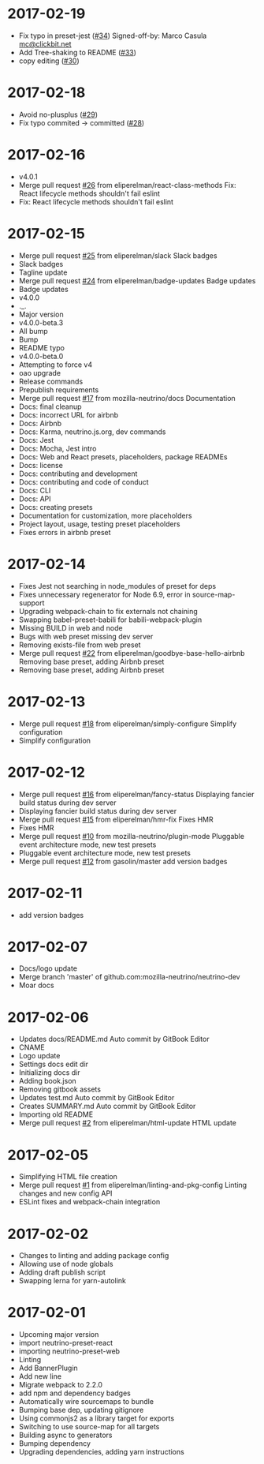 2017-02-19
==========

  * Fix typo in preset-jest ([#34](https://github.com/mozilla-neutrino/neutrino-dev/issues/34))
    Signed-off-by: Marco Casula <mc@clickbit.net>
  * Add Tree-shaking to README ([#33](https://github.com/mozilla-neutrino/neutrino-dev/issues/33))
  * copy editing ([#30](https://github.com/mozilla-neutrino/neutrino-dev/issues/30))

2017-02-18
==========

  * Avoid no-plusplus ([#29](https://github.com/mozilla-neutrino/neutrino-dev/issues/29))
  * Fix typo commited -> committed ([#28](https://github.com/mozilla-neutrino/neutrino-dev/issues/28))

2017-02-16
==========

  * v4.0.1
  * Merge pull request [#26](https://github.com/mozilla-neutrino/neutrino-dev/issues/26) from eliperelman/react-class-methods
    Fix: React lifecycle methods shouldn't fail eslint
  * Fix: React lifecycle methods shouldn't fail eslint

2017-02-15
==========

  * Merge pull request [#25](https://github.com/mozilla-neutrino/neutrino-dev/issues/25) from eliperelman/slack
    Slack badges
  * Slack badges
  * Tagline update
  * Merge pull request [#24](https://github.com/mozilla-neutrino/neutrino-dev/issues/24) from eliperelman/badge-updates
    Badge updates
  * Badge updates
  * v4.0.0
  * ._.
  * Major version
  * v4.0.0-beta.3
  * All bump
  * Bump
  * README typo
  * v4.0.0-beta.0
  * Attempting to force v4
  * oao upgrade
  * Release commands
  * Prepublish requirements
  * Merge pull request [#17](https://github.com/mozilla-neutrino/neutrino-dev/issues/17) from mozilla-neutrino/docs
    Documentation
  * Docs: final cleanup
  * Docs: incorrect URL for airbnb
  * Docs: Airbnb
  * Docs: Karma, neutrino.js.org, dev commands
  * Docs: Jest
  * Docs: Mocha, Jest intro
  * Docs: Web and React presets, placeholders, package READMEs
  * Docs: license
  * Docs: contributing and development
  * Docs: contributing and code of conduct
  * Docs: CLI
  * Docs: API
  * Docs: creating presets
  * Documentation for customization, more placeholders
  * Project layout, usage, testing preset placeholders
  * Fixes errors in airbnb preset

2017-02-14
==========

  * Fixes Jest not searching in node_modules of preset for deps
  * Fixes unnecessary regenerator for Node 6.9, error in source-map-support
  * Upgrading webpack-chain to fix externals not chaining
  * Swapping babel-preset-babili for babili-webpack-plugin
  * Missing BUILD in web and node
  * Bugs with web preset missing dev server
  * Removing exists-file from web preset
  * Merge pull request [#22](https://github.com/mozilla-neutrino/neutrino-dev/issues/22) from eliperelman/goodbye-base-hello-airbnb
    Removing base preset, adding Airbnb preset
  * Removing base preset, adding Airbnb preset

2017-02-13
==========

  * Merge pull request [#18](https://github.com/mozilla-neutrino/neutrino-dev/issues/18) from eliperelman/simply-configure
    Simplify configuration
  * Simplify configuration

2017-02-12
==========

  * Merge pull request [#16](https://github.com/mozilla-neutrino/neutrino-dev/issues/16) from eliperelman/fancy-status
    Displaying fancier build status during dev server
  * Displaying fancier build status during dev server
  * Merge pull request [#15](https://github.com/mozilla-neutrino/neutrino-dev/issues/15) from eliperelman/hmr-fix
    Fixes HMR
  * Fixes HMR
  * Merge pull request [#10](https://github.com/mozilla-neutrino/neutrino-dev/issues/10) from mozilla-neutrino/plugin-mode
    Pluggable event architecture mode, new test presets
  * Pluggable event architecture mode, new test presets
  * Merge pull request [#12](https://github.com/mozilla-neutrino/neutrino-dev/issues/12) from gasolin/master
    add version badges

2017-02-11
==========

  * add version badges

2017-02-07
==========

  * Docs/logo update
  * Merge branch 'master' of github.com:mozilla-neutrino/neutrino-dev
  * Moar docs

2017-02-06
==========

  * Updates docs/README.md
    Auto commit by GitBook Editor
  * CNAME
  * Logo update
  * Settings docs edit dir
  * Initializing docs dir
  * Adding book.json
  * Removing gitbook assets
  * Updates test.md
    Auto commit by GitBook Editor
  * Creates SUMMARY.md
    Auto commit by GitBook Editor
  * Importing old README
  * Merge pull request [#2](https://github.com/mozilla-neutrino/neutrino-dev/issues/2) from eliperelman/html-update
    HTML update

2017-02-05
==========

  * Simplifying HTML file creation
  * Merge pull request [#1](https://github.com/mozilla-neutrino/neutrino-dev/issues/1) from eliperelman/linting-and-pkg-config
    Linting changes and new config API
  * ESLint fixes and webpack-chain integration

2017-02-02
==========

  * Changes to linting and adding package config
  * Allowing use of node globals
  * Adding draft publish script
  * Swapping lerna for yarn-autolink

2017-02-01
==========

  * Upcoming major version
  * import neutrino-preset-react
  * importing neutrino-preset-web
  * Linting
  * Add BannerPlugin
  * Add new line
  * Migrate webpack to 2.2.0
  * add npm and dependency badges
  * Automatically wire sourcemaps to bundle
  * Bumping base dep, updating gitignore
  * Using commonjs2 as a library target for exports
  * Switching to use source-map for all targets
  * Building async to generators
  * Bumping dependency
  * Upgrading dependencies, adding yarn instructions
